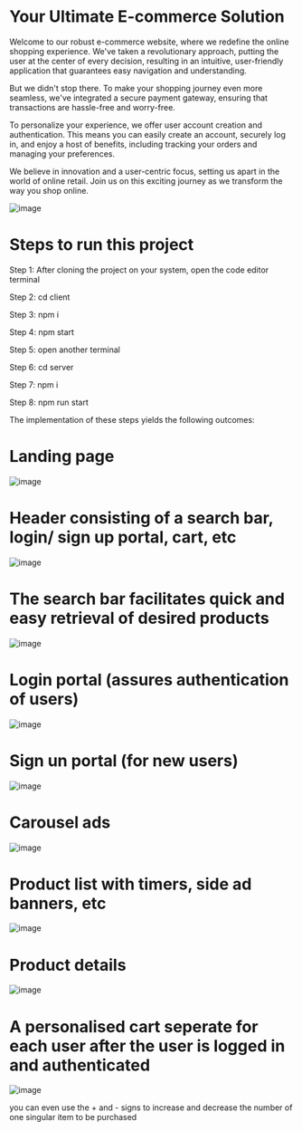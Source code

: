 # Your Ultimate E-commerce Solution

Welcome to our robust e-commerce website, where we redefine the online shopping experience. We've taken a revolutionary approach, putting the user at the center of every decision, resulting in an intuitive, user-friendly application that guarantees easy navigation and understanding.

But we didn't stop there. To make your shopping journey even more seamless, we've integrated a secure payment gateway, ensuring that transactions are hassle-free and worry-free.

To personalize your experience, we offer user account creation and authentication. This means you can easily create an account, securely log in, and enjoy a host of benefits, including tracking your orders and managing your preferences.

We believe in innovation and a user-centric focus, setting us apart in the world of online retail. Join us on this exciting journey as we transform the way you shop online.

![image](https://github.com/krishnakhadke11/Ecom/assets/81074309/e3d4e2e6-5354-41c0-8abc-cf3881705c85)

# Steps to run this project

Step 1: After cloning the project on your system, open the code editor terminal 

Step 2: cd client

Step 3: npm i 

Step 4: npm start

Step 5: open another terminal

Step 6: cd server

Step 7: npm i

Step 8: npm run start

The implementation of these steps yields the following outcomes:

# Landing page
![image](https://github.com/krishnakhadke11/Ecom/assets/95179120/4f96981a-1c26-4e25-8cd4-5b5f9d950248)

# Header consisting of a search bar, login/ sign up portal, cart, etc
![image](https://github.com/krishnakhadke11/Ecom/assets/95179120/ca365201-5b47-4d0b-b837-2776ab753de9)


# The search bar facilitates quick and easy retrieval of desired products
![image](https://github.com/krishnakhadke11/Ecom/assets/95179120/ab6e32e4-f479-4d28-a75b-9a826d1e0686)

# Login portal (assures authentication of users)
![image](https://github.com/krishnakhadke11/Ecom/assets/95179120/c44e6047-49a5-4353-9066-c92008aa50a4)

# Sign un portal (for new users)
![image](https://github.com/krishnakhadke11/Ecom/assets/95179120/bc52305b-e29a-4504-9bf8-235d4e88b242)


# Carousel ads
![image](https://github.com/krishnakhadke11/Ecom/assets/95179120/64ddbb6b-7e2b-4e7f-aaef-09710b2f769d)


# Product list with timers, side ad banners, etc
<!---![image](https://github.com/krishnakhadke11/Ecom/assets/81074309/4c73d472-417b-47e2-bb0c-3ea1e5dd4e35)--->
![image](https://github.com/krishnakhadke11/Ecom/assets/95179120/90c07430-71cd-45b2-8bbc-5eb4694fd5e0)

# Product details
![image](https://github.com/krishnakhadke11/Ecom/assets/95179120/1aa815ab-cf06-4163-8483-c4d5882cf9f4)


# A personalised cart seperate for each user after the user is logged in and authenticated
![image](https://github.com/krishnakhadke11/Ecom/assets/95179120/64fe634d-5676-42b1-9fb8-e88e58478d35)

you can even use the + and - signs to increase and decrease the number of one singular item to be purchased

